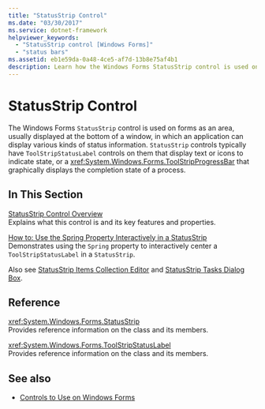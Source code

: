 ```yaml
---
title: "StatusStrip Control"
ms.date: "03/30/2017"
ms.service: dotnet-framework
helpviewer_keywords: 
  - "StatusStrip control [Windows Forms]"
  - "status bars"
ms.assetid: eb1e59da-0a48-4ce5-af7d-13b8e75af4b1
description: Learn how the Windows Forms StatusStrip control is used on forms as an area in which an application can display various types of status information.
---
```

# StatusStrip Control

The Windows Forms `StatusStrip` control is used on forms as an area, usually displayed at the bottom of a window, in which an application can display various kinds of status information. `StatusStrip` controls typically have `ToolStripStatusLabel` controls on them that display text or icons to indicate state, or a <xref:System.Windows.Forms.ToolStripProgressBar> that graphically displays the completion state of a process.  
  
## In This Section  

[StatusStrip Control Overview](statusstrip-control-overview.md)  
Explains what this control is and its key features and properties.  
  
[How to: Use the Spring Property Interactively in a StatusStrip](how-to-use-the-spring-property-interactively-in-a-statusstrip.md)  
Demonstrates using the `Spring` property to interactively center a `ToolStripStatusLabel` in a `StatusStrip`.  
  
Also see [StatusStrip Items Collection Editor](/previous-versions/visualstudio/visual-studio-2010/ms233631(v=vs.100)) and [StatusStrip Tasks Dialog Box](/previous-versions/visualstudio/visual-studio-2010/ms233642(v=vs.100)).  
  
## Reference  

<xref:System.Windows.Forms.StatusStrip>  
Provides reference information on the class and its members.  
  
<xref:System.Windows.Forms.ToolStripStatusLabel>  
Provides reference information on the class and its members.  
  
## See also

- [Controls to Use on Windows Forms](controls-to-use-on-windows-forms.md)
